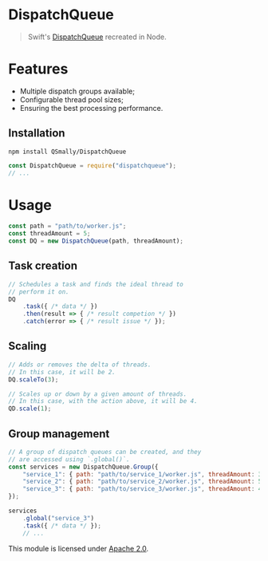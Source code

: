 
# DispatchQueue

> Swift's [DispatchQueue](https://developer.apple.com/documentation/dispatch/dispatchqueue) recreated in Node.


# Features
* Multiple dispatch groups available;
* Configurable thread pool sizes;
* Ensuring the best processing performance.

## Installation
`npm install QSmally/DispatchQueue`
```js
const DispatchQueue = require("dispatchqueue");
// ...
```


# Usage
```js
const path = "path/to/worker.js";
const threadAmount = 5;
const DQ = new DispatchQueue(path, threadAmount);
```

## Task creation
```js
// Schedules a task and finds the ideal thread to
// perform it on.
DQ
    .task({ /* data */ })
    .then(result => { /* result competion */ })
    .catch(error => { /* result issue */ });
```

## Scaling
```js
// Adds or removes the delta of threads.
// In this case, it will be 2.
DQ.scaleTo(3);

// Scales up or down by a given amount of threads.
// In this case, with the action above, it will be 4.
QD.scale(1);
```

## Group management
```js
// A group of dispatch queues can be created, and they
// are accessed using `.global()`.
const services = new DispatchQueue.Group({
    "service_1": { path: "path/to/service_1/worker.js", threadAmount: 3 },
    "service_2": { path: "path/to/service_2/worker.js", threadAmount: 5 },
    "service_3": { path: "path/to/service_3/worker.js", threadAmount: 4 }
});

services
    .global("service_3")
    .task({ /* data */ });
    // ...
```


This module is licensed under [Apache 2.0](http://www.apache.org/licenses/LICENSE-2.0).
